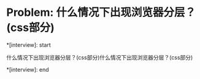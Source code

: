 # Problem: 什么情况下出现浏览器分层？(css部分)

*[interview]: start

什么情况下出现浏览器分层？(css部分)什么情况下出现浏览器分层？(css部分)

*[interview]: end
